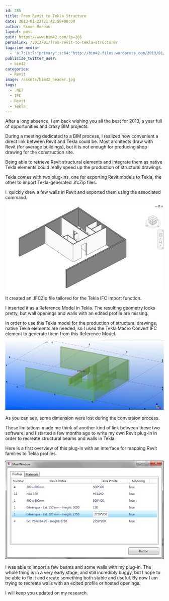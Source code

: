 ```yaml
---
id: 285
title: From Revit to Tekla Structure
date: 2013-01-23T21:42:59+00:00
author: Simon Moreau
layout: post
guid: https://www.bim42.com/?p=285
permalink: /2013/01/from-revit-to-tekla-structure/
tagazine-media:
  - 'a:7:{s:7:"primary";s:64:"http://bim42.files.wordpress.com/2013/01/teklanativeelements.jpg";s:6:"images";a:3:{s:55:"http://bim42.files.wordpress.com/2013/01/revitwalls.jpg";a:6:{s:8:"file_url";s:55:"http://bim42.files.wordpress.com/2013/01/revitwalls.jpg";s:5:"width";i:954;s:6:"height";i:514;s:4:"type";s:5:"image";s:4:"area";i:490356;s:9:"file_path";b:0;}s:64:"http://bim42.files.wordpress.com/2013/01/teklanativeelements.jpg";a:6:{s:8:"file_url";s:64:"http://bim42.files.wordpress.com/2013/01/teklanativeelements.jpg";s:5:"width";i:1366;s:6:"height";i:598;s:4:"type";s:5:"image";s:4:"area";i:816868;s:9:"file_path";b:0;}s:53:"http://bim42.files.wordpress.com/2013/01/pluginui.jpg";a:6:{s:8:"file_url";s:53:"http://bim42.files.wordpress.com/2013/01/pluginui.jpg";s:5:"width";i:629;s:6:"height";i:390;s:4:"type";s:5:"image";s:4:"area";i:245310;s:9:"file_path";b:0;}}s:6:"videos";a:0:{}s:11:"image_count";i:3;s:6:"author";s:8:"11101104";s:7:"blog_id";s:8:"35202242";s:9:"mod_stamp";s:19:"2013-01-23 21:42:59";}'
publicize_twitter_user:
  - bim42
categories:
  - Revit
image: /assets/bim42_header.jpg
tags:
  - .NET
  - IFC
  - Revit
  - Tekla
---
```

After a long absence, I am back wishing you all the best for 2013, a year full of opportunities and crazy BIM projects.

During a meeting dedicated to a BIM process, I realized how convenient a direct link between Revit and Tekla could be. Most architects draw with Revit (for average buildings), but it is not enough for producing shop drawing for the construction site.

Being able to retrieve Revit structural elements and integrate them as native Tekla elements could really speed up the production of structural drawings.

Tekla comes with two plug-ins, one for exporting Revit models to Tekla, the other to import Tekla-generated .ifcZip files.

I  quickly drew a few walls in Revit and exported them using the associated command.

![revitwalls](/assets/2013/01/revitwalls.jpg)

It created an .IFCZip file tailored for the Tekla IFC Import function.

I inserted it as a Reference Model in Tekla. The resulting geometry looks pretty, but wall openings and walls with an edited profile are missing.

In order to use this Tekla model for the production of structural drawings, native Tekla elements are needed, so I used the Tekla Macro Convert IFC element to generate them from this Reference Model.

![teklanativeelements](/assets/2013/01/teklanativeelements.jpg)

As you can see, some dimension were lost during the conversion process.

These limitations made me think of another kind of link between these two software, and I started a few months ago to write my own Revit plug-in in order to recreate structural beams and walls in Tekla.

Here is a first overview of this plug-in with an interface for mapping Revit families to Tekla profiles.

![pluginui](/assets/2013/01/pluginui.jpg)

I was able to import a few beams and some walls with my plug-in. The whole thing is in a very early stage, and still incredibly buggy, but I hope to be able to fix it and create something both stable and useful. By now I am trying to recreate walls with an edited profile or hosted openings.

I will keep you updated on my research.